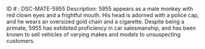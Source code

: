 ID # : DSC-MATE-5955
Description: 5955 appears as a male monkey with red clown eyes and a frightful mouth. His head is adorned with a police cap, and he wears an oversized gold chain and a cigarette. Despite being a primate, 5955 has exhibited proficiency in car salesmanship, and has been known to sell vehicles of varying makes and models to unsuspecting customers. 